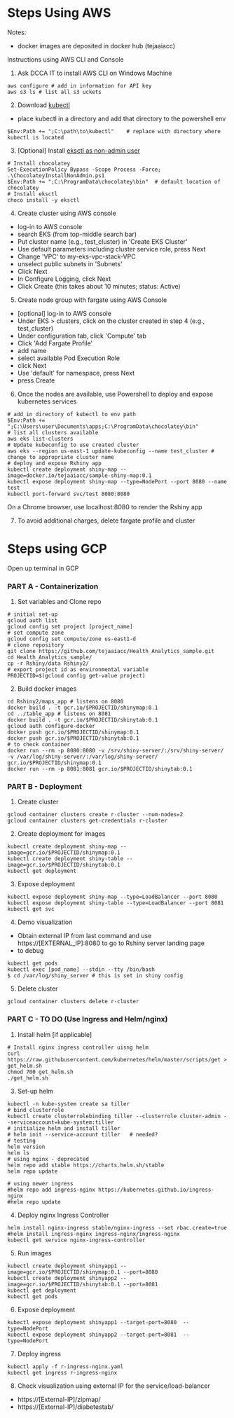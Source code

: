 # Steps Using AWS

Notes:
 - docker images are deposited in docker hub (tejaaiacc)

Instructions using AWS CLI and Console
1. Ask DCCA IT to install AWS CLI on Windows Machine
  ```
  aws configure # add in information for API key 
  aws s3 ls # list all s3 uckets
  ```

2. Download [kubectl](https://dl.k8s.io/release/v1.21.0/bin/windows/amd64/kubectl.exe) 
  * place kubectl in a directory and add that directory to the powershell env
  ```
  $Env:Path += ";C:\path\to\kubectl"    # replace with directory where kubectl is located 
  ```

3. [Optional] Install [eksctl as non-admin user](https://docs.chocolatey.org/en-us/choco/setup#non-administrative-install) 
  ``` 
  # Install chocolatey
  Set-ExecutionPolicy Bypass -Scope Process -Force;
  .\ChocolateyInstallNonAdmin.ps1
  $Env:Path += ";C:\ProgramData\chocolatey\bin"  # default location of chocolatey
  # Install eksctl
  choco install -y eksctl
  ```

4. Create cluster using AWS console
  - log-in to AWS console
  - search EKS (from top-middle search bar) 
  - Put cluster name (e.g., test_cluster) in 'Create EKS Cluster'
  - Use default parameters including cluster service role, press Next
  - Change 'VPC' to my-eks-vpc-stack-VPC
  - unselect public subnets in 'Subnets'
  - Click Next
  - In Configure Logging, click Next
  - Click Create (this takes about 10 minutes; status: Active) 

5. Create node group with fargate using AWS Console
  - [optional] log-in to AWS console
  - Under EKS > clusters, click on the cluster created in step 4 (e.g., test_cluster) 
  - Under configuration tab, click 'Compute' tab
  - Click 'Add Fargate Profile'
  - add name
  - select available Pod Execution Role
  - click Next
  - Use 'default' for namespace, press Next
  - press Create
  
6. Once the nodes are available, use Powershell to deploy and expose kubernetes services
  ```
  # add in directory of kubectl to env path
  $Env:Path += ";C:\Users\user\Documents\apps;C:\ProgramData\chocolatey\bin"
  # list all clusters available
  aws eks list-clusters
  # Update kubeconfig to use created cluster
  aws eks --region us-east-1 update-kubeconfig --name test_cluster # change to appropriate cluster name
  # deploy and expose Rshiny app 
  kubectl create deployment shiny-map --image=docker.io/tejaaiacc/sample-shiny-map:0.1
  kubectl expose deployment shiny-map --type=NodePort --port 8080 --name test    
  kubectl port-forward svc/test 8080:8080
  ```
  On a Chrome browser, use localhost:8080 to render the Rshiny app

7. To avoid additional charges, delete fargate profile and cluster 

# Steps using GCP 

Open up terminal in GCP

### PART A - Containerization
1. Set variables and Clone repo
```
# initial set-up
gcloud auth list
gcloud config set project [project_name]
# set compute zone
gcloud config set compute/zone us-east1-d
# clone repository
git clone https://github.com/tejaaiacc/Health_Analytics_sample.git
cd Health_Analytics_sample/
cp -r Rshiny/data Rshiny2/
# export project id as environmental variable
PROJECTID=$(gcloud config get-value project)
```

2. Build docker images
```
cd Rshiny2/maps_app # listens on 8080
docker build . -t gcr.io/$PROJECTID/shinymap:0.1
cd ../table_app # listens on 8081
docker build . -t gcr.io/$PROJECTID/shinytab:0.1
gcloud auth configure-docker
docker push gcr.io/$PROJECTID/shinymap:0.1
docker push gcr.io/$PROJECTID/shinytab:0.1
# to check container
docker run --rm -p 8080:8080 -v /srv/shiny-server/:/srv/shiny-server/ -v /var/log/shiny-server/:/var/log/shiny-server/ gcr.io/$PROJECTID/shinymap:0.1
docker run --rm -p 8081:8081 gcr.io/$PROJECTID/shinytab:0.1

```

### PART B - Deployment 
1. Create cluster
```
gcloud container clusters create r-cluster --num-nodes=2
gcloud container clusters get-credentials r-cluster
```
2. Create deployment for images
```
kubectl create deployment shiny-map --image=gcr.io/$PROJECTID/shinymap:0.1
kubectl create deployment shiny-table --image=gcr.io/$PROJECTID/shinytab:0.1
kubectl get deployment
```
3. Expose deployment
```
kubectl expose deployment shiny-map --type=LoadBalancer --port 8080
kubectl expose deployment shiny-table --type=LoadBalancer --port 8081
kubectl get svc
```
4. Demo visualization
  * Obtain external IP from last command and use https://[EXTERNAL_IP]:8080 to go to Rshiny server landing page
  * to debug
  ```
  kubectl get pods
  kubectl exec [pod_name] --stdin --tty /bin/bash
  $ cd /var/log/shiny_server # this is set in shiny config
  ```
5. Delete cluster
```
gcloud container clusters delete r-cluster
```

### PART C - TO DO (Use Ingress and Helm/nginx)
1. Install helm [if applicable]
```
# Install nginx ingress controller uisng helm
curl https://raw.githubusercontent.com/kubernetes/helm/master/scripts/get > get_helm.sh
chmod 700 get_helm.sh
./get_helm.sh
```
3. Set-up helm 
```
kubectl -n kube-system create sa tiller
# bind clusterrole
kubectl create clusterrolebinding tiller --clusterrole cluster-admin --serviceaccount=kube-system:tiller
# initialize helm and install tiller
# helm init --service-account tiller   # needed?
# testing
helm version
helm ls
# using nginx - deprecated
helm repo add stable https://charts.helm.sh/stable
helm repo update

# using newer ingress
#helm repo add ingress-nginx https://kubernetes.github.io/ingress-nginx
#helm repo update
```
4. Deploy nginx Ingress Controller
```
helm install nginx-ingress stable/nginx-ingress --set rbac.create=true
#helm install ingress-nginx ingress-nginx/ingress-nginx 
kubectl get service nginx-ingress-controller
```
5. Run images
```
kubectl create deployment shinyapp1 --image=gcr.io/$PROJECTID/shinymap:0.1 --port=8080
kubectl create deployment shinyapp2 --image=gcr.io/$PROJECTID/shinytab:0.1 --port=8081
kubectl get deployment 
kubectl get pods
```
6. Expose deployment
```
kubectl expose deployment shinyapp1 --target-port=8080  --type=NodePort  
kubectl expose deployment shinyapp2 --target-port=8081  --type=NodePort
```
7. Deploy ingress
```
kubectl apply -f r-ingress-nginx.yaml
kubectl get ingress r-ingress-nginx
```
8. Check visualization using external IP for the service/load-balancer
  * https://[External-IP]/zipmap/
  * https://[External-IP]/diabetestab/
